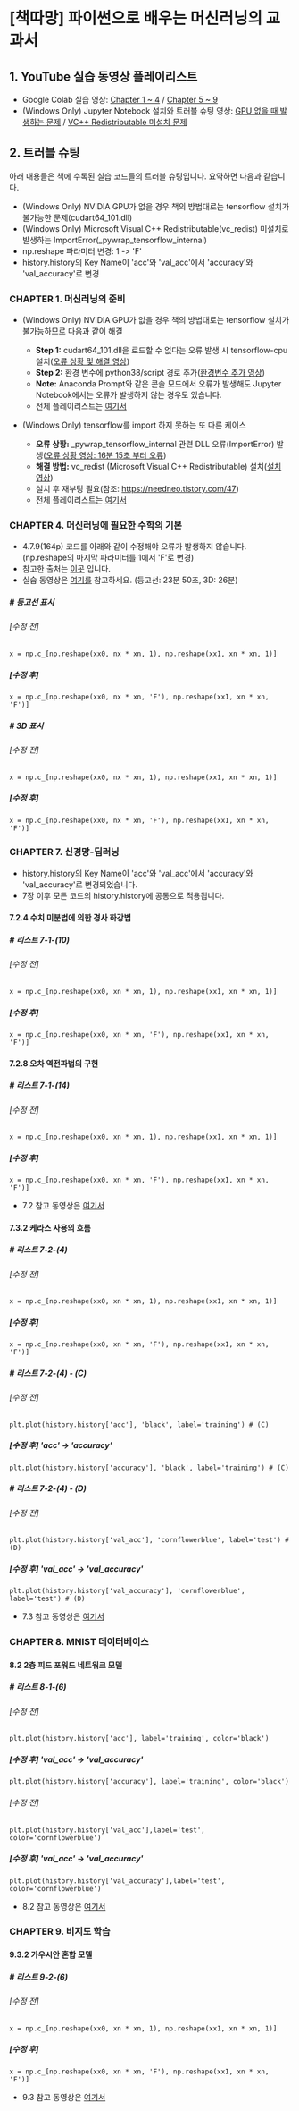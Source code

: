 # [책따망] 파이썬으로 배우는 머신러닝의 교과서

## 1. YouTube 실습 동영상 플레이리스트
* Google Colab 실습 영상: [Chapter 1 ~ 4](https://www.youtube.com/playlist?list=PL3vETZ0d3GBwkKbCZlYB2Enbp96IOmonq) / [Chapter 5 ~ 9](https://www.youtube.com/playlist?list=PL3vETZ0d3GByvSUHfC49Tp38hOVDpznD1)
* (Windows Only) Jupyter Notebook 설치와 트러블 슈팅 영상: [GPU 없을 때 발생하는 문제](https://www.youtube.com/playlist?list=PL3vETZ0d3GBz1p69OQn7dmO04yBIa0iXz) / [VC++ Redistributable 미설치 문제](https://www.youtube.com/playlist?list=PL3vETZ0d3GBwYfllUha6tVKo9U2Fsugy1)

## 2. 트러블 슈팅

아래 내용들은 책에 수록된 실습 코드들의 트러블 슈팅입니다.
요약하면 다음과 같습니다.
* (Windows Only) NVIDIA GPU가 없을 경우 책의 방법대로는 tensorflow 설치가 불가능한 문제(cudart64_101.dll)
* (Windows Only) Microsoft Visual C++ Redistributable(vc_redist) 미설치로 발생하는 ImportError(_pywrap_tensorflow_internal)
* np.reshape 파라미터 변경: 1 -> 'F'
* history.history의 Key Name이 'acc'와 'val_acc'에서 'accuracy'와 'val_accuracy'로 변경

### CHAPTER 1. 머신러닝의 준비

* (Windows Only) NVIDIA GPU가 없을 경우 책의 방법대로는 tensorflow 설치가 불가능하므로 다음과 같이 해결
    * **Step 1:** cudart64_101.dll을 로드할 수 없다는 오류 발생 시 tensorflow-cpu 설치([오류 상황 및 해결 영상](https://youtu.be/sVSRIdJmYek))
    * **Step 2:** 환경 변수에 python38/script 경로 추가([환경변수 추가 영상](https://youtu.be/iDPwSHIDKXg))
    * **Note:** Anaconda Prompt와 같은 콘솔 모드에서 오류가 발생해도 Jupyter Notebook에서는 오류가 발생하지 않는 경우도 있습니다.
    * 전체 플레이리스트는 [여기서](https://www.youtube.com/playlist?list=PL3vETZ0d3GBz1p69OQn7dmO04yBIa0iXz)

* (Windows Only) tensorflow를 import 하지 못하는 또 다른 케이스
    * **오류 상황:** _pywrap_tensorflow_internal 관련 DLL 오류(ImportError) 발생([오류 상황 영상: 16분 15초 부터 오류](https://youtu.be/Huejvbsa30M))
    * **해결 방법:** vc_redist (Microsoft Visual C++ Redistributable) 설치([설치 영상](https://youtu.be/5dkUATZj4no))
    * 설치 후 재부팅 필요(참조: https://needneo.tistory.com/47)
    * 전체 플레이리스트는 [여기서](https://www.youtube.com/playlist?list=PL3vETZ0d3GBwYfllUha6tVKo9U2Fsugy1)


### CHAPTER 4. 머신러닝에 필요한 수학의 기본
* 4.7.9(164p) 코드를 아래와 같이 수정해야 오류가 발생하지 않습니다. (np.reshape의 마지막 파라미터를 1에서 'F'로 변경)
* 참고한 출처는 [이곳](https://qiita.com/hiroshim021/items/535489b965b022d109c7) 입니다.
* 실습 동영상은 [여기를](https://youtu.be/7_0AyhhUWVg) 참고하세요. (등고선: 23분 50초, 3D: 26분)

##### # 등고선 표시
###### [수정 전]
    x = np.c_[np.reshape(xx0, nx * xn, 1), np.reshape(xx1, xn * xn, 1)]
##### [수정 후]
    x = np.c_[np.reshape(xx0, nx * xn, 'F'), np.reshape(xx1, xn * xn, 'F')]

##### # 3D 표시
###### [수정 전]
    x = np.c_[np.reshape(xx0, nx * xn, 1), np.reshape(xx1, xn * xn, 1)]
##### [수정 후]
    x = np.c_[np.reshape(xx0, nx * xn, 'F'), np.reshape(xx1, xn * xn, 'F')]


### CHAPTER 7. 신경망-딥러닝

* history.history의 Key Name이 'acc'와 'val_acc'에서 'accuracy'와 'val_accuracy'로 변경되었습니다.
* 7장 이후 모든 코드의 history.history에 공통으로 적용됩니다.

#### 7.2.4 수치 미분법에 의한 경사 하강법
##### # 리스트 7-1-(10)
###### [수정 전]
    x = np.c_[np.reshape(xx0, xn * xn, 1), np.reshape(xx1, xn * xn, 1)]
##### [수정 후]
    x = np.c_[np.reshape(xx0, xn * xn, 'F'), np.reshape(xx1, xn * xn, 'F')]
 
#### 7.2.8 오차 역전파법의 구현
##### # 리스트 7-1-(14)
###### [수정 전]
    x = np.c_[np.reshape(xx0, xn * xn, 1), np.reshape(xx1, xn * xn, 1)]
##### [수정 후]
    x = np.c_[np.reshape(xx0, xn * xn, 'F'), np.reshape(xx1, xn * xn, 'F')]

* 7.2 참고 동영상은 [여기서](https://youtu.be/HwWtUxlFK8c)
 
#### 7.3.2 케라스 사용의 흐름
##### # 리스트 7-2-(4)
###### [수정 전]
    x = np.c_[np.reshape(xx0, xn * xn, 1), np.reshape(xx1, xn * xn, 1)]
##### [수정 후]
    x = np.c_[np.reshape(xx0, xn * xn, 'F'), np.reshape(xx1, xn * xn, 'F')]
 
##### # 리스트 7-2-(4) - (C)
###### [수정 전]
    plt.plot(history.history['acc'], 'black', label='training') # (C)
##### [수정 후] 'acc' -> 'accuracy'
    plt.plot(history.history['accuracy'], 'black', label='training') # (C)
 
##### # 리스트 7-2-(4) - (D)
###### [수정 전]
    plt.plot(history.history['val_acc'], 'cornflowerblue', label='test') # (D)
##### [수정 후] 'val_acc' -> 'val_accuracy'
    plt.plot(history.history['val_accuracy'], 'cornflowerblue', label='test') # (D)

* 7.3 참고 동영상은 [여기서](https://youtu.be/LndWb9rNpmQ)


### CHAPTER 8. MNIST 데이터베이스
 
#### 8.2 2층 피드 포워드 네트워크 모델
##### # 리스트 8-1-(6)
###### [수정 전]
    plt.plot(history.history['acc'], label='training', color='black')
##### [수정 후] 'val_acc' -> 'val_accuracy'
    plt.plot(history.history['accuracy'], label='training', color='black')

###### [수정 전]
    plt.plot(history.history['val_acc'],label='test', color='cornflowerblue')
##### [수정 후] 'val_acc' -> 'val_accuracy'
    plt.plot(history.history['val_accuracy'],label='test', color='cornflowerblue')
 
* 8.2 참고 동영상은 [여기서](https://youtu.be/GWDXrkFks44)


### CHAPTER 9. 비지도 학습
 
#### 9.3.2 가우시안 혼합 모델
##### # 리스트 9-2-(6)
###### [수정 전]
    x = np.c_[np.reshape(xx0, xn * xn, 1), np.reshape(xx1, xn * xn, 1)]
##### [수정 후]
    x = np.c_[np.reshape(xx0, xn * xn, 'F'), np.reshape(xx1, xn * xn, 'F')]

* 9.3 참고 동영상은 [여기서](https://youtu.be/2yqQ5YA5-9U)
